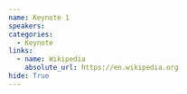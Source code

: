 ```yaml
---
name: Keynote 1
speakers:
categories:
  - Keynote
links:
  - name: Wikipedia
    absolute_url: https://en.wikipedia.org
hide: True
---
```


